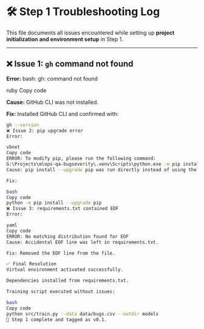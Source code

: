 # 🛠️ Step 1 Troubleshooting Log

This file documents all issues encountered while setting up **project initialization and environment setup** in Step 1.

---

## ❌ Issue 1: `gh` command not found

**Error:**
bash: gh: command not found

ruby
Copy code

**Cause:** GitHub CLI was not installed.  

**Fix:** Installed GitHub CLI and confirmed with:
```bash
gh --version
❌ Issue 2: pip upgrade error
Error:

vbnet
Copy code
ERROR: To modify pip, please run the following command:
G:\Projects\mlops-qa-bugseverity\.venv\Scripts\python.exe -m pip install --upgrade pip
Cause: pip install --upgrade pip was run directly instead of using the venv’s Python.

Fix:

bash
Copy code
python -m pip install --upgrade pip
❌ Issue 3: requirements.txt contained EOF
Error:

yaml
Copy code
ERROR: No matching distribution found for EOF
Cause: Accidental EOF line was left in requirements.txt.

Fix: Removed the EOF line from the file.

✅ Final Resolution
Virtual environment activated successfully.

Dependencies installed from requirements.txt.

Training script executed without issues:

bash
Copy code
python src/train.py --data data/bugs.csv --outdir models
🎉 Step 1 complete and tagged as v0.1.
